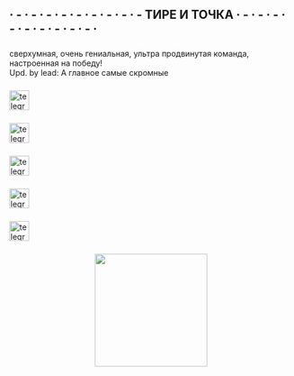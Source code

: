 <h2 align="left">· -  · -  · -   · -  · -  · - · -  · -  · - ТИРЕ И ТОЧКА · - · - · - · - · - · - · - · - · - ·</h2>

###

<p align="left">сверхумная, очень гениальная, ультра продвинутая команда, настроенная на победу!<br>
Upd. by lead: А главное самые скромные</p>

###

<div align="left">
  <a href="https://t.me/ushutka" target="_blank">
    <img src="https://img.shields.io/static/v1?message=Team Lead&logo=telegram&label=&color=2CA5E0&logoColor=white&labelColor=&style=for-the-badge" height="35" alt="telegram logo"  />
  </a>
</div>

###

<div align="left">
  <a href="https://t.me/chilliesause" target="_blank">
    <img src="https://img.shields.io/static/v1?message=First Dev&logo=telegram&label=&color=2CA5E0&logoColor=white&labelColor=&style=for-the-badge" height="35" alt="telegram logo"  />
  </a>
</div>

###

###

<div align="left">
  <a href="https://t.me/amantdetim" target="_blank">
    <img src="https://img.shields.io/static/v1?message=Second Dev&logo=telegram&label=&color=2CA5E0&logoColor=white&labelColor=&style=for-the-badge" height="35" alt="telegram logo"  />
  </a>
</div>

###

###

<div align="left">
  <a href="https://t.me/sh1228v" target="_blank">
    <img src="https://img.shields.io/static/v1?message=First SW&logo=telegram&label=&color=2CA5E0&logoColor=white&labelColor=&style=for-the-badge" height="35" alt="telegram logo"  />
  </a>
</div>

###

###

<div align="left">
  <a href="https://t.me/Cus_to" target="_blank">
    <img src="https://img.shields.io/static/v1?message=Second SW&logo=telegram&label=&color=2CA5E0&logoColor=white&labelColor=&style=for-the-badge" height="35" alt="telegram logo"  />
  </a>
</div>

###

<div align="center">
  <img height="200" src="https://media.discordapp.net/attachments/856167406618411029/1077286226215841952/20200520_121210.gif"  />
</div>

